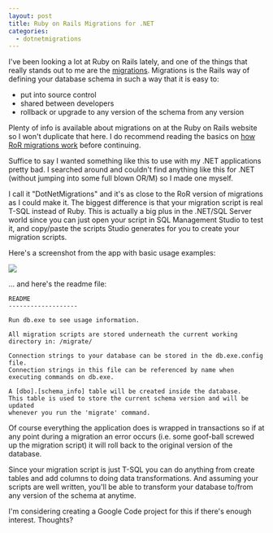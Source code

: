 ```yaml
---
layout: post
title: Ruby on Rails Migrations for .NET
categories:
  - dotnetmigrations
---
```

I've been looking a lot at Ruby on Rails lately, and one of the things
that really stands out to me are the
[migrations](http://wiki.rubyonrails.org/rails/pages/UnderstandingMigrations).
Migrations is the Rails way of defining your database schema in such a way that it is easy to:

- put into source control
- shared between developers
- rollback or upgrade to any version of the schema from any version

Plenty of info is available about migrations on at the Ruby on Rails website
so I won't duplicate that here. I do recommend reading the basics on
[how RoR migrations work](http://wiki.rubyonrails.org/rails/pages/UnderstandingMigrations)
before continuing.

Suffice to say I wanted something like this to use with my .NET applications pretty bad.
I searched around and couldn't find anything like this for .NET (without
jumping into some full blown OR/M) so I made one myself.

I call it "DotNetMigrations" and it's as close to the RoR version of migrations
as I could make it. The biggest difference is that your migration script is real
T-SQL instead of Ruby. This is actually a big plus in the .NET/SQL Server world
since you can just open your script in SQL Management Studio to test it, and
copy/paste the scripts Studio generates for you to create your migration scripts.

Here's a screenshot from the app with basic usage examples:

<a class="lightbox img" href="http://1.bp.blogspot.com/_uTRG_A-YdZY/SBEDtvhLfFI/AAAAAAAABf4/LjHlzRMz8N8/s1600-h/DotNetMigrations_usage.png">
    <img src="http://1.bp.blogspot.com/_uTRG_A-YdZY/SBEDtvhLfFI/AAAAAAAABf4/LjHlzRMz8N8/s400/DotNetMigrations_usage.png" /></a>

... and here's the readme file:

    README
    -------------------

    Run db.exe to see usage information.

    All migration scripts are stored underneath the current working directory in: /migrate/

    Connection strings to your database can be stored in the db.exe.config file.
    Connection strings in this file can be referenced by name when executing commands on db.exe.

    A [dbo].[schema_info] table will be created inside the database.
    This table is used to store the current schema version and will be updated
    whenever you run the 'migrate' command.

Of course everything the application does is wrapped in transactions so if at any
point during a migration an error occurs (i.e. some goof-ball screwed up the migration script)
it will roll back to the original version of the database.

Since your migration script is just T-SQL you can do anything from create tables and
add columns to doing data transformations. And assuming your scripts are well written,
you'll be able to transform your database to/from any version of the schema at anytime.

I'm considering creating a Google Code project for this if there's enough interest. Thoughts?